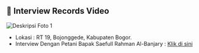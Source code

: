 ## 🔗 Interview Records Video

![Deskripsi Foto 1](https://github.com/lasakawatch/AI_Sentinel/blob/main/Lain-Lain/IMG_20250324_165238%20(1).jpg "Judul Foto 1")

- Lokasi :  RT 19, Bojonggede, Kabupaten Bogor. 
- Interview Dengan Petani Bapak Saefull Rahman Al-Banjary : [Klik di sini](https://youtu.be/puof79nEvNQ?si=DigyrPob0L97hLLq)
